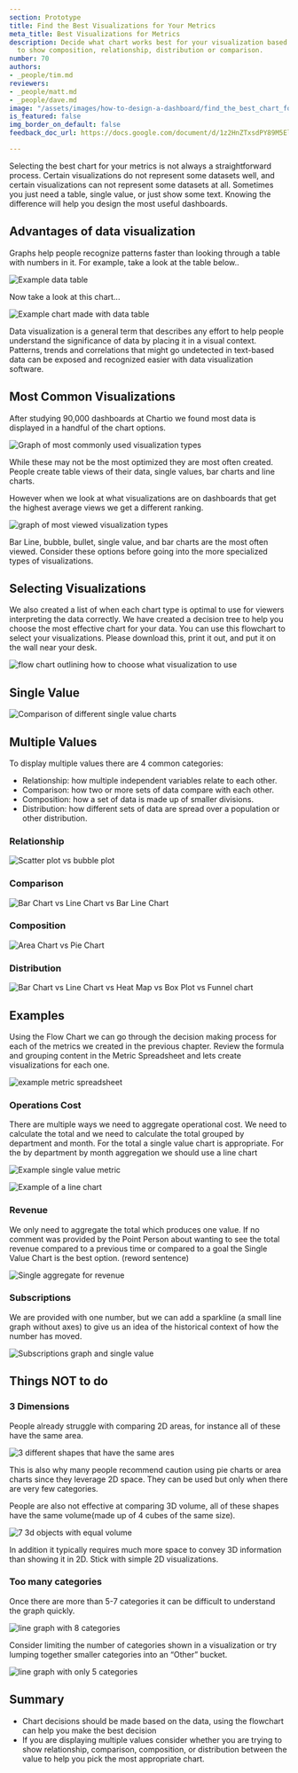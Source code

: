 ```yaml
---
section: Prototype
title: Find the Best Visualizations for Your Metrics
meta_title: Best Visualizations for Metrics
description: Decide what chart works best for your visualization based on if you want
  to show composition, relationship, distribution or comparison.
number: 70
authors:
- _people/tim.md
reviewers:
- _people/matt.md
- _people/dave.md
image: "/assets/images/how-to-design-a-dashboard/find_the_best_chart_for_your_metrics/exampleChart.png"
is_featured: false
img_border_on_default: false
feedback_doc_url: https://docs.google.com/document/d/1z2HnZTxsdPY89M5ElREXoGSIcQMrPzwdYVcaAbFz9eQ/edit?usp=sharing

---
```

Selecting the best chart for your metrics is not always a straightforward process. Certain visualizations do not represent some datasets well, and certain visualizations can not represent some datasets at all. Sometimes you just need a table, single value, or just show some text. Knowing the difference will help you design the most useful dashboards.

## Advantages of data visualization

Graphs help people recognize patterns faster than looking through a table with numbers in it. For example, take a look at the table below..

![Example data table](/assets/images/how-to-design-a-dashboard/find_the_best_chart_for_your_metrics/exampleTable.png)

Now take a look at this chart...

![Example chart made with data table](/assets/images/how-to-design-a-dashboard/find_the_best_chart_for_your_metrics/exampleChart.png)

Data visualization is a general term that describes any effort to help people understand the significance of data by placing it in a visual context. Patterns, trends and correlations that might go undetected in text-based data can be exposed and recognized easier with data visualization software.

## Most Common Visualizations

After studying 90,000 dashboards at Chartio we found most data is displayed in a handful of the chart options.

![Graph of  most commonly used visualization types](/assets/images/how-to-design-a-dashboard/find_the_best_chart_for_your_metrics/dashboardCreationCount.png)

While these may not be the most optimized they are most often created. People create table views of their data, single values, bar charts and line charts.

However when we look at what visualizations are on dashboards that get the highest average views we get a different ranking.

![graph of most viewed visualization types](/assets/images/how-to-design-a-dashboard/find_the_best_chart_for_your_metrics/dashboardAverageViews.png)

Bar Line, bubble, bullet, single value, and bar charts are the most often viewed. Consider these options before going into the more specialized types of visualizations.

## Selecting Visualizations

We also created a list of when each chart type is optimal to use for viewers interpreting the data correctly. We have created a decision tree to help you choose the most effective chart for your data. You can use this flowchart to select your visualizations. Please download this, print it out, and put it on the wall near your desk.

![flow chart outlining how to choose what visualization to use](/assets/images/how-to-design-a-dashboard/find_the_best_chart_for_your_metrics/visualizationWeb.png)

## Single Value

![Comparison of different single value charts](/assets/images/how-to-design-a-dashboard/find_the_best_chart_for_your_metrics/singleValueCharts.png)

## Multiple Values

To display multiple values there are 4 common categories:

* Relationship: how multiple independent variables relate to each other.
* Comparison: how two or more sets of data compare with each other.
* Composition: how a set of data is made up of smaller divisions.
* Distribution: how different sets of data are spread over a population or other distribution.

### Relationship

![Scatter plot vs bubble plot](/assets/images/how-to-design-a-dashboard/find_the_best_chart_for_your_metrics/relationshipCharts.png)

### Comparison

![Bar Chart vs Line Chart vs Bar Line Chart](/assets/images/how-to-design-a-dashboard/find_the_best_chart_for_your_metrics/comparisonCharts.png)

### Composition

![Area Chart vs Pie Chart](/assets/images/how-to-design-a-dashboard/find_the_best_chart_for_your_metrics/compositionCharts.png)

### Distribution

![Bar Chart vs Line Chart vs Heat Map vs Box Plot vs Funnel chart](/assets/images/how-to-design-a-dashboard/find_the_best_chart_for_your_metrics/distributionCharts.png)

## Examples

Using the Flow Chart we can go through the decision making process for each of the metrics we created in the previous chapter. Review the formula and grouping content in the Metric Spreadsheet and lets create visualizations for each one.

![example metric spreadsheet](/assets/images/how-to-design-a-dashboard/find_the_best_chart_for_your_metrics/metricSpreadsheet.png)

### Operations Cost

There are multiple ways we need to aggregate operational cost. We need to calculate the total and we need to calculate the total grouped by department and month. For the total a single value chart is appropriate. For the by department by month aggregation we should use a line chart

![Example single value metric](/assets/images/how-to-design-a-dashboard/find_the_best_chart_for_your_metrics/operationCost.png)

![Example of a line chart](/assets/images/how-to-design-a-dashboard/find_the_best_chart_for_your_metrics/operationChart.png)

### Revenue

We only need to aggregate the total which produces one value. If no comment was provided by the Point Person about wanting to see the total revenue compared to a previous time or compared to a goal the Single Value Chart is the best option. (reword sentence)

![Single aggregate for revenue](/assets/images/how-to-design-a-dashboard/find_the_best_chart_for_your_metrics/revenueCost.png)

### Subscriptions

We are provided with one number, but we can add a sparkline (a small line graph without axes) to give us an idea of the historical context of how the number has moved.

![Subscriptions graph and single value](/assets/images/how-to-design-a-dashboard/find_the_best_chart_for_your_metrics/subscribers.png)

## Things NOT to do

### 3 Dimensions

People already struggle with comparing 2D areas, for instance all of these have the same area.

![3 different shapes that have the same ares](/assets/images/how-to-design-a-dashboard/find_the_best_chart_for_your_metrics/3dNotToDo.png)

This is also why many people recommend caution using pie charts or area charts since they leverage 2D space. They can be used but only when there are very few categories.

People are also not effective at comparing 3D volume, all of these shapes have the same volume(made up of 4 cubes of the same size).

![7 3d objects with equal volume](/assets/images/how-to-design-a-dashboard/find_the_best_chart_for_your_metrics/3dShapes.png)

In addition it typically requires much more space to convey 3D information than showing it in 2D. Stick with simple 2D visualizations.

### Too many categories

Once there are more than 5-7 categories it can be difficult to understand the graph quickly.

![line graph with 8 categories](/assets/images/how-to-design-a-dashboard/find_the_best_chart_for_your_metrics/tooManyCategories.png)

Consider limiting the number of categories shown in a visualization or try lumping together smaller categories into an “Other” bucket.

![line graph with only 5 categories](/assets/images/how-to-design-a-dashboard/find_the_best_chart_for_your_metrics/otherBuckets.png)

## Summary

* Chart decisions should be made based on the data, using the flowchart can help you make the best decision
* If you are displaying multiple values consider whether you are trying to show relationship, comparison, composition, or distribution between the value to help you pick the most appropriate chart.